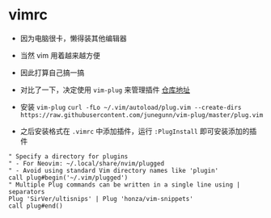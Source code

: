 # vimrc
* 因为电脑很卡，懒得装其他编辑器
* 当然 vim 用着越来越方便
* 因此打算自己搞一搞

* 对比了一下，决定使用 `vim-plug` 来管理插件 [仓库地址](https://github.com/junegunn/vim-plug)
* 安装 `vim-plug`
`curl -fLo ~/.vim/autoload/plug.vim --create-dirs https://raw.githubusercontent.com/junegunn/vim-plug/master/plug.vim`
* 之后安装格式在 `.vimrc` 中添加插件，运行 `:PlugInstall` 即可安装添加的插件
```
" Specify a directory for plugins
" - For Neovim: ~/.local/share/nvim/plugged
" - Avoid using standard Vim directory names like 'plugin'
call plug#begin('~/.vim/plugged')
" Multiple Plug commands can be written in a single line using | separators
Plug 'SirVer/ultisnips' | Plug 'honza/vim-snippets'
call plug#end()
```
